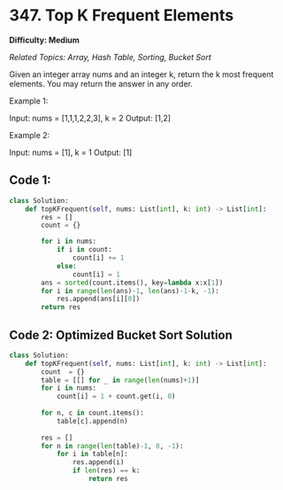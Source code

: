 # 347. Top K Frequent Elements

**Difficulty: Medium**

*Related Topics: Array, Hash Table, Sorting, Bucket Sort*

Given an integer array nums and an integer k, return the k most frequent elements. You may return the answer in any order.

Example 1:

Input: nums = [1,1,1,2,2,3], k = 2
Output: [1,2]

Example 2:

Input: nums = [1], k = 1
Output: [1]

## Code 1:

```python
class Solution:
    def topKFrequent(self, nums: List[int], k: int) -> List[int]:
        res = []
        count = {}

        for i in nums:
            if i in count:
                count[i] += 1
            else:
                count[i] = 1
        ans = sorted(count.items(), key=lambda x:x[1])
        for i in range(len(ans)-1, len(ans)-1-k, -1):
            res.append(ans[i][0])
        return res
```

## Code 2: Optimized Bucket Sort Solution
```python
class Solution:
    def topKFrequent(self, nums: List[int], k: int) -> List[int]:
        count  = {}
        table = [[] for _ in range(len(nums)+1)]
        for i in nums:
            count[i] = 1 + count.get(i, 0)
        
        for n, c in count.items():
            table[c].append(n)
        
        res = []
        for n in range(len(table)-1, 0, -1):
            for i in table[n]:
                res.append(i)
                if len(res) == k: 
                    return res
```
